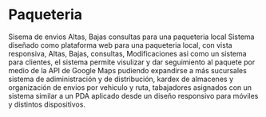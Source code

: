 # Paqueteria
Sisema de envios Altas, Bajas consultas para una paqueteria local
Sistema diseñado como plataforma web para una paqueteria local, con vista responsiva, Altas, Bajas, consultas, Modificaciones 
asi como un sistema para clientes, el sistema permite visulizar y dar seguimiento al paquete por medio de la API de Google Maps
pudiendo expandirse a más sucursales sistema de adiministración y de distribución, kardex de almacenes y organización de envios por
vehiculo y ruta, tabajadores asignados con un sistema similar a un PDA aplicado desde un diseño responsivo para móviles y distintos 
dispositivos.
